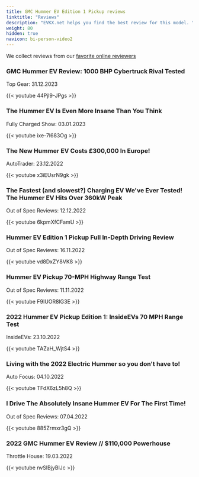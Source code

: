 ```yaml
---
title: GMC Hummer EV Edition 1 Pickup reviews
linktitle: "Reviews"
description: "EVKX.net helps you find the best review for this model. "
weight: 80
hidden: true
navicon: bi-person-video2
---
```

We collect reviews from our [favorite online reviewers](../../../../../guides/evreviewers/)

<div class="container text-center shadow p-2 pe-4 mb-5 bg-body-tertiary rounded border">
<h3>GMC Hummer EV Review: 1000 BHP Cybertruck Rival Tested</h3>
<p>Top Gear: 31.12.2023</p>

{{< youtube 44Pjl9-JPgs >}}

</div>
<div class="container text-center shadow p-2 pe-4 mb-5 bg-body-tertiary rounded border">
<h3>The Hummer EV Is Even More Insane Than You Think</h3>
<p>Fully Charged Show: 03.01.2023</p>

{{< youtube ixe-7l683Og >}}

</div>
<div class="container text-center shadow p-2 pe-4 mb-5 bg-body-tertiary rounded border">
<h3>The New Hummer EV Costs £300,000 In Europe!</h3>
<p>AutoTrader: 23.12.2022</p>

{{< youtube x3iEUsrN9gk >}}

</div>
<div class="container text-center shadow p-2 pe-4 mb-5 bg-body-tertiary rounded border">
<h3>The Fastest (and slowest?) Charging EV We've Ever Tested! The Hummer EV Hits Over 360kW Peak</h3>
<p>Out of Spec Reviews: 12.12.2022</p>

{{< youtube 6kpmXfCFamU >}}

</div>
<div class="container text-center shadow p-2 pe-4 mb-5 bg-body-tertiary rounded border">
<h3>Hummer EV Edition 1 Pickup Full In-Depth Driving Review</h3>
<p>Out of Spec Reviews: 16.11.2022</p>

{{< youtube vd8DxZY8VK8 >}}

</div>
<div class="container text-center shadow p-2 pe-4 mb-5 bg-body-tertiary rounded border">
<h3>Hummer EV Pickup 70-MPH Highway Range Test</h3>
<p>Out of Spec Reviews: 11.11.2022</p>

{{< youtube F9IUOR8lG3E >}}

</div>
<div class="container text-center shadow p-2 pe-4 mb-5 bg-body-tertiary rounded border">
<h3>2022 Hummer EV Pickup Edition 1: InsideEVs 70 MPH Range Test</h3>
<p>InsideEVs: 23.10.2022</p>

{{< youtube TAZaH_WjtS4 >}}

</div>
<div class="container text-center shadow p-2 pe-4 mb-5 bg-body-tertiary rounded border">
<h3>Living with the 2022 Electric Hummer so you don't have to!</h3>
<p>Auto Focus: 04.10.2022</p>

{{< youtube TFdX6zL5h8Q >}}

</div>
<div class="container text-center shadow p-2 pe-4 mb-5 bg-body-tertiary rounded border">
<h3>I Drive The Absolutely Insane Hummer EV For The First Time!</h3>
<p>Out of Spec Reviews: 07.04.2022</p>

{{< youtube 885Zrmxr3gQ >}}

</div>
<div class="container text-center shadow p-2 pe-4 mb-5 bg-body-tertiary rounded border">
<h3>2022 GMC Hummer EV Review // $110,000 Powerhouse</h3>
<p>Throttle House: 19.03.2022</p>

{{< youtube nvSlBjyBlJc >}}

</div>
